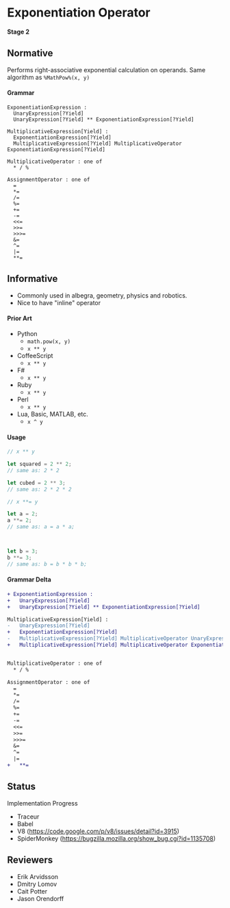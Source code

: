 # Exponentiation Operator

**Stage 2**

## Normative

Performs right-associative exponential calculation on operands. Same algorithm as `%MathPow%(x, y)`

#### Grammar

```
ExponentiationExpression : 
  UnaryExpression[?Yield]
  UnaryExpression[?Yield] ** ExponentiationExpression[?Yield]

MultiplicativeExpression[Yield] :
  ExponentiationExpression[?Yield]
  MultiplicativeExpression[?Yield] MultiplicativeOperator ExponentiationExpression[?Yield]

MultiplicativeOperator : one of
  * / %
  
AssignmentOperator : one of
  =
  *=
  /=
  %=
  +=
  -=
  <<=
  >>=
  >>>=
  &=
  ^=
  |=
  **=
```



## Informative

- Commonly used in albegra, geometry, physics and robotics.
- Nice to have "inline" operator

#### Prior Art

- Python
  - `math.pow(x, y)`
  - `x ** y`
- CoffeeScript
  - `x ** y`
- F#
  - `x ** y`
- Ruby
  - `x ** y`
- Perl
  - `x ** y`
- Lua, Basic, MATLAB, etc.
  - `x ^ y`


#### Usage


```js
// x ** y

let squared = 2 ** 2;
// same as: 2 * 2

let cubed = 2 ** 3;
// same as: 2 * 2 * 2

```

```js
// x **= y

let a = 2;
a **= 2;
// same as: a = a * a;



let b = 3;
b **= 3;
// same as: b = b * b * b;

```


#### Grammar Delta

```diff
+ ExponentiationExpression : 
+   UnaryExpression[?Yield]
+   UnaryExpression[?Yield] ** ExponentiationExpression[?Yield]

MultiplicativeExpression[Yield] :
-   UnaryExpression[?Yield]
+   ExponentiationExpression[?Yield]
-   MultiplicativeExpression[?Yield] MultiplicativeOperator UnaryExpression[?Yield]
+   MultiplicativeExpression[?Yield] MultiplicativeOperator ExponentiationExpression[?Yield]


MultiplicativeOperator : one of
  * / %

AssignmentOperator : one of
  =
  *=
  /=
  %=
  +=
  -=
  <<=
  >>=
  >>>=
  &=
  ^=
  |=
+   **=
```

## Status

Implementation Progress
  - Traceur
  - Babel
  - V8 (https://code.google.com/p/v8/issues/detail?id=3915)
  - SpiderMonkey (https://bugzilla.mozilla.org/show_bug.cgi?id=1135708)




## Reviewers

- Erik Arvidsson
- Dmitry Lomov
- Cait Potter
- Jason Orendorff
